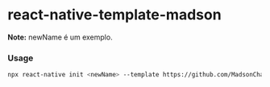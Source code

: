 # react-native-template-madson

**Note:** newName é um exemplo.

### Usage
```sh
npx react-native init <newName> --template https://github.com/MadsonChavante/react-native-template-madson.git
```

